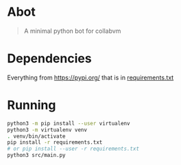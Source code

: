 # Abot

> A minimal python bot for collabvm

# Dependencies

Everything from <https://pypi.org/> that is in [requirements.txt](/requirements.txt)

# Running

```bash
python3 -m pip install --user virtualenv
python3 -m virtualenv venv
. venv/bin/activate
pip install -r requirements.txt
# or pip install --user -r requirements.txt
python3 src/main.py
```
